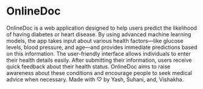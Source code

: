 # OnlineDoc
OnlineDoc is a web application designed to help users predict the likelihood of having diabetes or heart disease. By using advanced machine learning models, the app takes input about various health factors—like glucose levels, blood pressure, and age—and provides immediate predictions based on this information. 
The user-friendly interface allows individuals to enter their health details easily. After submitting their information, users receive quick feedback about their health status. OnlineDoc aims to raise awareness about these conditions and encourage people to seek medical advice when necessary. 
Made with ♡ by Yash, Suhani, and, Vishakha.
